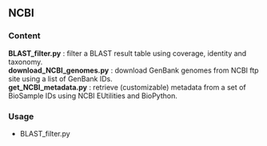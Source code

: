 ## NCBI

### Content
**BLAST_filter.py** : filter a BLAST result table using coverage, identity and taxonomy.  
**download_NCBI_genomes.py** : download GenBank genomes from NCBI ftp site using a list of GenBank IDs.  
**get_NCBI_metadata.py** : retrieve (customizable) metadata from a set of BioSample IDs using NCBI EUtilities and BioPython. 

### Usage
- BLAST_filter.py  
```bash

```
